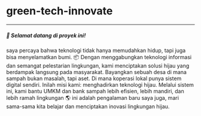 # green-tech-innovate
-----
##### 🌿 Selamat datang di proyek ini!
saya percaya bahwa teknologi tidak hanya memudahkan hidup, tapi juga bisa menyelamatkan bumi.
📦 Dengan menggabungkan teknologi informasi dan semangat pelestarian lingkungan, kami menciptakan solusi hijau yang berdampak langsung pada masyarakat.
Bayangkan sebuah desa di mana sampah bukan masalah, tapi aset.
Di mana koperasi lokal punya sistem digital sendiri.
Inilah misi kami: menghadirkan teknologi hijau.
Melalui sistem ini, kami bantu UMKM dan bank sampah lebih efisien, lebih mandiri, dan lebih ramah lingkungan 🌎
ini adalah pengalaman baru saya juga, mari sama-sama kita belajar dan menciptakan inovasi lingkungan hijau.
